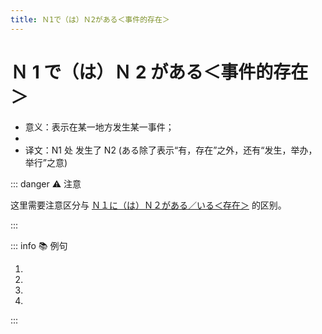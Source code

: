 ```yaml
---
title: Ｎ1で（は）Ｎ2がある＜事件的存在＞
---
```

            
# Ｎ 1 で（は）Ｎ 2 がある＜事件的存在＞

* 意义：表示在某一地方发生某一事件；
* <grammer-content id='1-8-8-0' sentence="接续：**表示处所的名词** + で(は) + **动作性名词** + がある" trans="" />
* 译文：N1 处 发生了 N2 (ある除了表示“有，存在”之外，还有“发生，举办，举行”之意)

::: danger :warning: 注意

这里需要注意区分与 [Ｎ１に（は）Ｎ２がある／いる＜存在＞](../course6/1-7-3.md) 的区别。 <grammer-content sentence="前者表示的是**某地有某物**，而这里表示的是**某地发生了某事**。" />

:::

::: info :books: 例句

1. <grammer-content id='1-8-8-1' sentence="[中国/ちゅうごく]**では**[毎週/まいしゅう][試験/しけん]**があります**。" trans="在中国每周都有考试。" />
2. <grammer-content id='1-8-8-2' sentence="[昨日/きのう][北海道/ほっかいどう]**で**[地震/じしん]**がありました**。" trans="昨天北海道发生了地震。" />
3. <grammer-content id='1-8-8-3' sentence="[午後/ごご]、[会議室/かいぎしつ]**で**[留学説明会/りゅうがくせつめいかい]**がある**。" trans="下午会议室有留学生说明会。" />
4. <grammer-content id='1-8-8-4' sentence="[来週/らいしゅう]、[東京/とうきょう]**で**サッカーの[試合/しあい]**がある**。" trans="下周在东京有足球比赛。" />

:::

